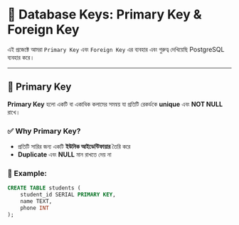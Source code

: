 # 📘 Database Keys: Primary Key & Foreign Key

এই প্রজেক্টে আমরা `Primary Key` এবং `Foreign Key` এর ব্যবহার এবং গুরুত্ব দেখিয়েছি PostgreSQL ব্যবহার করে।

---

## 🔑 Primary Key

**Primary Key** হলো একটি বা একাধিক কলামের সমন্বয় যা প্রতিটি রেকর্ডকে **unique** এবং **NOT NULL** রাখে।

### ✅ Why Primary Key?

- প্রতিটি সারির জন্য একটি **ইউনিক আইডেন্টিফায়ার** তৈরি করে
- **Duplicate** এবং **NULL** মান রাখতে দেয় না

### 🧪 Example:

```sql
CREATE TABLE students (
    student_id SERIAL PRIMARY KEY,
    name TEXT,
    phone INT
);
